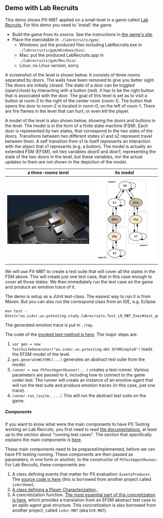 ## Demo with Lab Recruits

This demo shows PX-MBT applied on a small level in a game called [Lab Recruits](https://github.com/iv4xr-project/labrecruits). For this demo you need to 'install' the game.

   * Build the game from its source. See the instructions in [the game's site](https://github.com/iv4xr-project/labrecruits).
   * Place the executable in `./labrecruits/gym/`.
      * Windows: put the produced files including LabRecruits.exe in `./labrecruits/gym/Windows/bin/`.
      * Mac: put the produced LabRecruits.app in `./labrecruits/gym/Mac/bin/`.
      * Linux: no Linux version, sorry.

A screenshot of the level is shown below. It consists of three rooms separated by doors. The walls have been removed to give you better sight. The doors are initially closed. The state of a door can be toggled (open/close) by interacting with a button (red). It has to be the right button that is associated with the door. The goal of this level is set as to visit a button at room-2 to the right of the center room (room-1). The button that opens the door to room-2 is located in room-0, on the left of room-1. There are fire flames in the level that can hurt, or even kill the player.

A model of the level is also shown below, showing the doors and buttons in the level.
The model is in the form of a finite state machine (FSM).
Each door is represented by two states, that correspond to the two sides of the doors. Transitions between two different states s1 and s2 represent travel between them. A self transition from s1 to itself represents an interaction with the object that s1 represents (e.g. a button). The model is actually an extended FSM (EFSM), wit two variables _door0_ and _door1_, representing the state of the two doors in the level, but these variables, nor the actual updates to them are not shown in the depiction of the model.

| a three-rooms level | its model |
|---|---|
| ![a three-rooms level](./threerooms.png) | ![a three-rooms level](./fsmSimple.png) |

We will use PX-MBT to create a test suite that will cover all the states in the FSM above. This will create just one test case, that in this case enough to cover all those states. We then immediately run the test case on the game and produce an emotion trace of it.

The demo is setup as a JUnit test-class.
The easiest way to run it is from Maven. But you can also run the correspond class from an IDE, e.g. Eclipse.

```
mvn test -Dtest="eu.iv4xr.ux.pxtesting.study.labrecruits.Test_LR_MBT_Exec#test_generate_and_exec"
```

The generated emotion trace is put in `./tmp`.

The code of the [invoked test-method is here](./src/test/java/eu/iv4xr/ux/pxtesting/study/labrecruits/Test_LR_MBT_Exec). The major steps are:

   1. `var gen = new TestSuiteGenerator("eu.iv4xr.ux.pxtesting.mbt.EFSMSimple0")` loads the EFSM-model of the level.
   1. `gen.generateWithMC(...)` generates an abstract test suite from the model.
   1. `runner = new PXTestAgentRunner(...)` creates a test-runner. Various parameters are passed to it, including how to connect to the game under test. The runner will create an instance of an emotive agent that will run the test suite and produce emotion traces (in this case, just one trace).
   1. `runner.run_(suite, ...)` This will run the abstract test suite on the game.

##### Components

If you want to know what were the main components to have PX Testing working on Lab Recruits, you first need to read [the documentations](../README.md#docs), at least up to the section about "running test cases". The section that specifically explains the main components is [here](./preppx.md).

These main components need to be prepared/implemented, before we can have PX testing running. These components are then passed as parameters, in one form or another, to the constructor of `PXTestAgentRunner`. For Lab Recruits, these components are:

   1. A class defining events that matter for PX evaluation: `EventsProducer`. The [source code is here](https://github.com/iv4xr-project/iv4xrDemo/blob/master/src/main/java/agents/EventsProducer.java) (this is borrowed from another project called `iv4xrDemo`).
   1. [A class defining a Player Characterizaiton.](./src/main/java/eu/iv4xr/ux/pxtesting/study/labrecruits/PlayerThreeCharacterization).
   1. A concretization function. [The most essential part of this concretization is here](https://github.com/iv4xr-project/iv4xr-mbt/blob/master/src/main/java/eu/fbk/iv4xr/mbt/concretization/impl/LabRecruitsTestConcretizer.java), which provides a translation from an EFSM abstract test case to an aplib-agent goal structure. This concretization is also borrowed from another project, called `iv4xr-MBT` (aka `EVO-MBT`).
